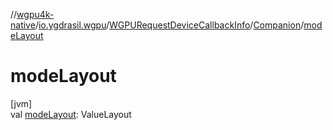 //[wgpu4k-native](../../../../index.md)/[io.ygdrasil.wgpu](../../index.md)/[WGPURequestDeviceCallbackInfo](../index.md)/[Companion](index.md)/[modeLayout](mode-layout.md)

# modeLayout

[jvm]\
val [modeLayout](mode-layout.md): ValueLayout